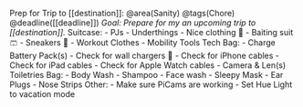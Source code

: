 Prep for Trip to [[destination]]: @area(Sanity) @tags(Chore) @deadline([[deadline]])
  _Goal: Prepare for my an upcoming trip to [[destination]]._
  Suitcase:
    - PJs
    - Underthings
    - Nice clothing 👔
    - Baiting suit 🩳
    - Sneakers 👟 
    - Workout Clothes
    - Mobility Tools
  Tech Bag:
    - Charge Battery Pack(s) 
    - Check for wall chargers 🔌 
    - Check for iPhone cables
    - Check for iPad cables
    - Check for Apple Watch cables
    - Camera & Len(s)
  Toiletries Bag:
    - Body Wash
    - Shampoo
    - Face wash
    - Sleepy Mask
    - Ear Plugs
    - Nose Strips
  Other:
    - Make sure PiCams are working
    - Set Hue Light to vacation mode